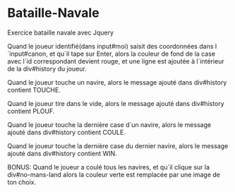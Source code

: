 # Bataille-Navale
Exercice bataille navale avec Jquery 

Quand le joueur identifié(dans input#moi) saisit des coordonnées dans l´input#canon, et qu´il tape sur Enter, alors la couleur de fond de la case avec l´id correspondant devient rouge, et une ligne est ajoutée à l´intérieur de la div#history du joueur.

Quand le joueur touche un navire, alors le message ajouté dans div#history contient TOUCHE.

Quand le joueur tire dans le vide, alors le message ajouté dans div#history contient PLOUF.

Quand le joueur touche la dernière case d´un navire, alors le message ajouté dans div#history contient COULE.

Quand le joueur touche la dernière case du dernier navire, alors le message ajouté dans div#history contient WIN.

BONUS: Quand le joueur a coulé tous les navires, et qu´il clique sur la div#no-mans-land alors la couleur verte est remplacée par une image de ton choix.